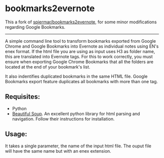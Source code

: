 bookmarks2evernote
==================

This a fork of [spiermar/bookmarks2evernote](https://github.com/spiermar/bookmarks2evernote), for some minor modifications regarding Google Bookmarks.

-----------

A simple command line tool to transform bookmarks exported from Google Chrome and Google Bookmarks into Evernote as individual notes using EN's enex format.
If the html file you are using as input uses H3 as folder name, this are translated into Evernote tags. For this to work correctly, you must ensure when exporting Google Chrome Bookmarks that all the folders are located at the end of your bookmark's list.

It also indentifies duplicated bookmarks in the same HTML file. Google Bookmarks export feature duplicates all bookmarks with more than one tag.

Requisites:
-----------

* Python
* [Beautiful Soup](http://www.crummy.com/software/BeautifulSoup/). An excellent python library for html parsing and navigation. Follow their instructions for installation.

Usage:
------
It takes a single parameter, the name of the input html file. The ouput file will have the same name but with an enex extension.
